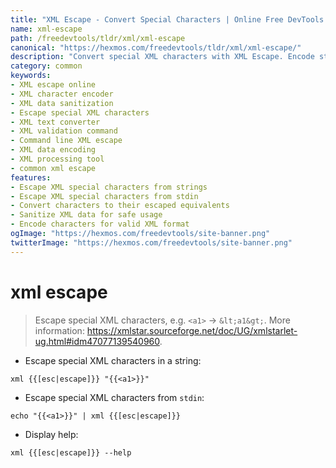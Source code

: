 ```yaml
---
title: "XML Escape - Convert Special Characters | Online Free DevTools by Hexmos"
name: xml-escape
path: /freedevtools/tldr/xml/xml-escape
canonical: "https://hexmos.com/freedevtools/tldr/xml/xml-escape/"
description: "Convert special XML characters with XML Escape. Encode strings, stdin input, and sanitize data for safe XML parsing. Free online tool, no registration required."
category: common
keywords:
- XML escape online
- XML character encoder
- XML data sanitization
- Escape special XML characters
- XML text converter
- XML validation command
- Command line XML escape
- XML data encoding
- XML processing tool
- common xml escape
features:
- Escape XML special characters from strings
- Escape XML special characters from stdin
- Convert characters to their escaped equivalents
- Sanitize XML data for safe usage
- Encode characters for valid XML format
ogImage: "https://hexmos.com/freedevtools/site-banner.png"
twitterImage: "https://hexmos.com/freedevtools/site-banner.png"
---
```


# xml escape

> Escape special XML characters, e.g. `<a1>` → `&lt;a1&gt;`.
> More information: <https://xmlstar.sourceforge.net/doc/UG/xmlstarlet-ug.html#idm47077139540960>.

- Escape special XML characters in a string:

`xml {{[esc|escape]}} "{{<a1>}}"`

- Escape special XML characters from `stdin`:

`echo "{{<a1>}}" | xml {{[esc|escape]}}`

- Display help:

`xml {{[esc|escape]}} --help`
